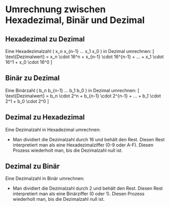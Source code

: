 # Umrechnung zwischen Hexadezimal, Binär und Dezimal

## Hexadezimal zu Dezimal

Eine Hexadezimalzahl \( x_n x_{n-1} ... x_1 x_0 \) in Dezimal umrechnen:
\[ \text{Dezimalwert} = x_n \cdot 16^n + x_{n-1} \cdot 16^{n-1} + ... + x_1 \cdot 16^1 + x_0 \cdot 16^0 \]

## Binär zu Dezimal

Eine Binärzahl \( b_n b_{n-1} ... b_1 b_0 \) in Dezimal umrechnen:
\[ \text{Dezimalwert} = b_n \cdot 2^n + b_{n-1} \cdot 2^{n-1} + ... + b_1 \cdot 2^1 + b_0 \cdot 2^0 \]

## Dezimal zu Hexadezimal

Eine Dezimalzahl in Hexadezimal umrechnen:
- Man dividiert die Dezimalzahl durch 16 und behält den Rest. Diesen Rest interpretiert man als eine Hexadezimalziffer (0-9 oder A-F). Diesen Prozess wiederholt man, bis die Dezimalzahl null ist.

## Dezimal zu Binär

Eine Dezimalzahl in Binär umrechnen:
- Man dividiert die Dezimalzahl durch 2 und behält den Rest. Diesen Rest interpretiert man als eine Binärziffer (0 oder 1). Diesen Prozess wiederholt man, bis die Dezimalzahl null ist.

